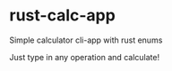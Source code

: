 # rust-calc-app

Simple calculator cli-app with rust enums

Just type in any operation and calculate!
